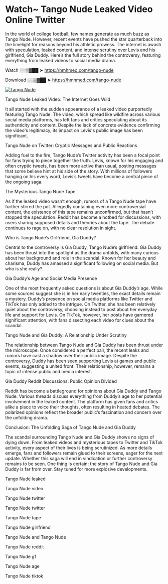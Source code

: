 # Watch~ Tango Nude Leaked Video Online Twitter

In the world of college football, few names generate as much buzz as Tango Nude. However, recent events have pushed the star quarterback into the limelight for reasons beyond his athletic prowess. The internet is awash with speculation, leaked content, and intense scrutiny over Levis and his girlfriend, Gia Duddy. Here’s the full story behind the controversy, featuring everything from leaked videos to social media drama.

Watch ░░▒▓██ ➤ https://hmhmed.com/tango-nude

Download ░░▒▓██ ➤ https://hmhmed.com/tango-nude

[![Tango Nude](https://i.imgur.com/dJHk4Zq.gif)](https://hmhmed.com/tango-nude)

Tango Nude Leaked Video: The Internet Goes Wild

It all started with the sudden appearance of a leaked video purportedly featuring Tango Nude. The video, which spread like wildfire across various social media platforms, has left fans and critics speculating about its authenticity and content. Despite the lack of concrete evidence confirming the video's legitimacy, its impact on Levis's public image has been significant.

Tango Nude on Twitter: Cryptic Messages and Public Reactions

Adding fuel to the fire, Tango Nude’s Twitter activity has been a focal point for fans trying to piece together the truth. Levis, known for his engaging and often cryptic tweets, has been more active than usual, posting messages that some believe hint at his side of the story. With millions of followers hanging on his every word, Levis’s tweets have become a central piece of the ongoing saga.

The Mysterious Tango Nude Tape

As if the leaked video wasn’t enough, rumors of a Tango Nude tape have further stirred the pot. Allegedly containing even more controversial content, the existence of this tape remains unconfirmed, but that hasn’t stopped the speculation. Reddit has become a hotbed for discussions, with users sharing supposed details and theories about the tape. The debate continues to rage on, with no clear resolution in sight.

Who is Tango Nude’s Girlfriend, Gia Duddy?

Central to the controversy is Gia Duddy, Tango Nude’s girlfriend. Gia Duddy has been thrust into the spotlight as the drama unfolds, with many curious about her background and role in the scandal. Known for her beauty and charisma, Duddy has amassed a significant following on social media. But who is she really?

Gia Duddy’s Age and Social Media Presence

One of the most frequently asked questions is about Gia Duddy’s age. While some sources suggest she is in her early twenties, the exact details remain a mystery. Duddy’s presence on social media platforms like Twitter and TikTok has only added to the intrigue. On Twitter, she has been relatively quiet about the controversy, choosing instead to post about her everyday life and support for Levis. On TikTok, however, her posts have garnered significant attention, with fans dissecting each video for clues about the scandal.

Tango Nude and Gia Duddy: A Relationship Under Scrutiny

The relationship between Tango Nude and Gia Duddy has been thrust under the microscope. Once considered a perfect pair, the recent leaks and rumors have cast a shadow over their public image. Despite the controversy, Duddy has been seen supporting Levis at games and public events, suggesting a united front. Their relationship, however, remains a topic of intense public and media interest.

Gia Duddy Reddit Discussions: Public Opinion Divided

Reddit has become a battleground for opinions about Gia Duddy and Tango Nude. Various threads discuss everything from Duddy’s age to her potential involvement in the leaked content. The platform has given fans and critics alike a place to voice their thoughts, often resulting in heated debates. The polarized opinions reflect the broader public’s fascination and concern over the unfolding drama.

Conclusion: The Unfolding Saga of Tango Nude and Gia Duddy

The scandal surrounding Tango Nude and Gia Duddy shows no signs of dying down. From leaked videos and mysterious tapes to Twitter and TikTok activity, every aspect of their lives is being scrutinized. As more details emerge, fans and followers remain glued to their screens, eager for the next update. Whether this saga will end in vindication or further controversy remains to be seen. One thing is certain: the story of Tango Nude and Gia Duddy is far from over. Stay tuned for more explosive developments.

Tango Nude leaked

Tango Nude video

Tango Nude twitter

Tango Nude twitter

Tango Nude tape

Tango Nude girlfriend

Tango Nude and Tango Nude

Tango Nude reddit

Tango Nude gf

Tango Nude age

Tango Nude tiktok